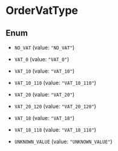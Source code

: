 

# OrderVatType

## Enum


* `NO_VAT` (value: `"NO_VAT"`)

* `VAT_0` (value: `"VAT_0"`)

* `VAT_10` (value: `"VAT_10"`)

* `VAT_10_110` (value: `"VAT_10_110"`)

* `VAT_20` (value: `"VAT_20"`)

* `VAT_20_120` (value: `"VAT_20_120"`)

* `VAT_18` (value: `"VAT_18"`)

* `VAT_18_118` (value: `"VAT_18_118"`)

* `UNKNOWN_VALUE` (value: `"UNKNOWN_VALUE"`)



